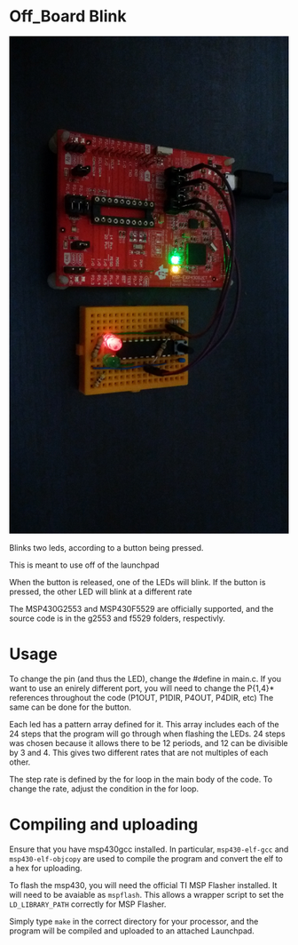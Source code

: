 # Off_Board Blink

![Picture](offboard.jpg)

Blinks two leds, according to a button being pressed.

This is meant to use off of the launchpad

When the button is released, one of the LEDs will blink.
If the button is pressed, the other LED will blink at a different rate

The MSP430G2553 and MSP430F5529 are officially supported, and the source code is in the g2553 and f5529 folders, respectivly.

# Usage

To change the pin (and thus the LED), change the #define in main.c.
If you want to use an enirely different port, you will need to change the P{1,4}* references throughout the code (P1OUT, P1DIR, P4OUT, P4DIR, etc)
The same can be done for the button.

Each led has a pattern array defined for it. This array includes each of the 24 steps that the program will go through when flashing the LEDs. 24 steps was chosen because it allows there to be 12 periods, and 12 can be divisible by 3 and 4. This gives two different rates that are not multiples of each other.

The step rate is defined by the for loop in the main body of the code. To change the rate, adjust the condition in the for loop.

# Compiling and uploading

Ensure that you have msp430gcc installed. In particular, `msp430-elf-gcc` and `msp430-elf-objcopy` are used to compile the program and convert the elf to a hex for uploading.

To flash the msp430, you will need the official TI MSP Flasher installed. It will need to be avaiable as `mspflash`. This allows a wrapper script to set the `LD_LIBRARY_PATH` correctly for MSP Flasher.

Simply type `make` in the correct directory for your processor, and the program will be compiled and uploaded to an attached Launchpad.

